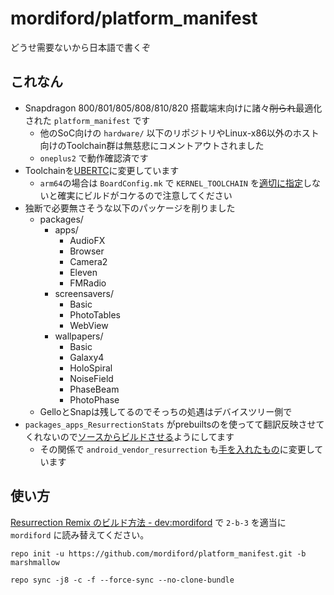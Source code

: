 # mordiford/platform_manifest

どうせ需要ないから日本語で書くぞ

## これなん

- Snapdragon 800/801/805/808/810/820 搭載端末向けに諸々~~削られ~~最適化された `platform_manifest` です
    - 他のSoC向けの `hardware/` 以下のリポジトリやLinux-x86以外のホスト向けのToolchain群は無慈悲にコメントアウトされました
    - `oneplus2` で動作確認済です
- Toolchainを[UBERTC](https://bitbucket.org/DespairFactor/)に変更しています
    - `arm64`の場合は `BoardConfig.mk` で `KERNEL_TOOLCHAIN` を[適切に指定](https://github.com/mordiford/android_device_oneplus_oneplus2/commit/a65779f962056c02be4b8cd397ffd3c4458f12a1)しないと確実にビルドがコケるので注意してください
- 独断で必要無さそうな以下のパッケージを削りました
    - packages/
        - apps/
            - AudioFX
            - Browser
            - Camera2
            - Eleven
            - FMRadio
        - screensavers/
            - Basic
            - PhotoTables
            - WebView
        - wallpapers/
            - Basic
            - Galaxy4
            - HoloSpiral
            - NoiseField
            - PhaseBeam
            - PhotoPhase
    - GelloとSnapは残してるのでそっちの処遇はデバイスツリー側で
- `packages_apps_ResurrectionStats` がprebuiltsのを使ってて翻訳反映させてくれないので[ソースからビルドさせる](https://github.com/mordiford/packages_apps_ResurrectionStats)ようにしてます
    - その関係で `android_vendor_resurrection` も[手を入れたもの](https://github.com/mordiford/android_vendor_resurrection)に変更しています

## 使い方

[Resurrection Remix のビルド方法 - dev:mordiford](http://dev.maud.io/entry/2016/03/18/how-to-build-rr) で `2-b-3` を適当に `mordiford` に読み替えてください。

```
repo init -u https://github.com/mordiford/platform_manifest.git -b marshmallow
```

```
repo sync -j8 -c -f --force-sync --no-clone-bundle
```
